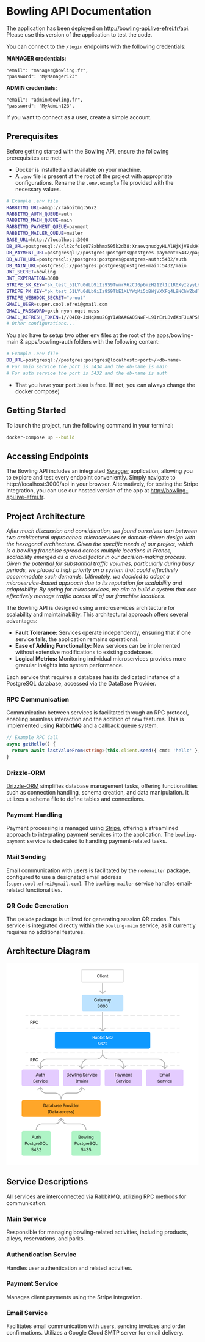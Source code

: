 # Bowling API Documentation

The application has been deployed on http://bowling-api.live-efrei.fr/api. Please use this version of the application to test the code.

You can connect to the `/login` endpoints with the following credentials:

**MANAGER credentials:**
```
"email": "manager@bowling.fr",
"password": "MyManager123"
```

**ADMIN credentials:**
```
"email": "admin@bowling.fr",
"password": "MyAdmin123",
```

If you want to connect as a user, create a simple account.


## Prerequisites

Before getting started with the Bowling API, ensure the following prerequisites are met:

- Docker is installed and available on your machine.
- A `.env` file is present at the root of the project with appropriate configurations. Rename the `.env.example` file provided with the necessary values.

```sh
# Example .env file
RABBITMQ_URL=amqp://rabbitmq:5672
RABBITMQ_AUTH_QUEUE=auth
RABBITMQ_MAIN_QUEUE=main
RABBITMQ_PAYMENT_QUEUE=payment
RABBITMQ_MAILER_QUEUE=mailer
BASE_URL=http://localhost:3000
DB_URL=postgresql://clt2ofc1q078xbhmx595k2d38:XraevqnudgyHLAlHjKjV8sk9@37.120.189.116:9009/clt2ofc1q078zbhmx0s5ed7pk
DB_PAYMENT_URL=postgresql://postgres:postgres@postgres-payment:5432/payment
DB_AUTH_URL=postgresql://postgres:postgres@postgres-auth:5432/auth
DB_MAIN_URL=postgresql://postgres:postgres@postgres-main:5432/main
JWT_SECRET=bowling
JWT_EXPIRATION=3600
STRIPE_SK_KEY="sk_test_51LYu0dLb9iIz9S9TwmrR6zCJ0p6mzH212l1c1R0XyIzyyLH5IXHD55Ks5lxo6gWKOPeeHNMmShDUcGr2mgEeQQ0R005kCmJAhe"
STRIPE_PK_KEY="pk_test_51LYu0dLb9iIz9S9TbE1XLYWgMi5bBWjVXXFg4L9NChWZbdTvZ8lW4riLGAJZmzPJfPseScf3YblaIaAY2z9DPWqt00zyd1LNQI"
STRIPE_WEBHOOK_SECRET="prout"
GMAIL_USER=super.cool.efrei@gmail.com
GMAIL_PASSWORD=gxth nyon nqct mess
GMAIL_REFRESH_TOKEN=1//04EQ-JxHqXnu2CgYIARAAGAQSNwF-L9IrErLBvdAbFJuAPShZ44-ZmITLEfGwHTJRtXedbYKWI_4-En-FroZCiQRTuXlyOjz3TW8
# Other configurations...
```

You also have to setup two other env files at the root of the apps/bowling-main & apps/bowling-auth folders with the following content:

```sh
# Example .env file
DB_URL=postgresql://postgres:postgres@localhost:<port>/<db-name>
# For main service the port is 5434 and the db-name is main
# For auth service the port is 5432 and the db-name is auth
```

- That you have your port `3000` is free. (If not, you can always change the docker compose)

## Getting Started

To launch the project, run the following command in your terminal:

```bash
docker-compose up --build
```

## Accessing Endpoints

The Bowling API includes an integrated [Swagger](https://swagger.io/) application, allowing you to explore and test every endpoint conveniently. Simply navigate to http://localhost:3000/api in your browser. Alternatively, for testing the Stripe integration, you can use our hosted version of the app at http://bowling-api.live-efrei.fr.

## Project Architecture

_After much discussion and consideration, we found ourselves torn between two architectural approaches: microservices or domain-driven design with the hexagonal architecture.
Given the specific needs of our project, which is a bowling franchise spread across multiple locations in France, scalability emerged as a crucial factor in our decision-making process.
Given the potential for substantial traffic volumes, particularly during busy periods, we placed a high priority on a system that could effectively accommodate such demands.
Ultimately, we decided to adopt a microservice-based approach due to its reputation for scalability and adaptability.
By opting for microservices, we aim to build a system that can effectively manage traffic across all of our franchise locations._


The Bowling API is designed using a microservices architecture for scalability and maintainability. This architectural approach offers several advantages:

- **Fault Tolerance:** Services operate independently, ensuring that if one service fails, the application remains operational.
- **Ease of Adding Functionality:** New services can be implemented without extensive modifications to existing codebases.
- **Logical Metrics:** Monitoring individual microservices provides more granular insights into system performance.

Each service that requires a database has its dedicated instance of a PostgreSQL database, accessed via the DataBase Provider.

### RPC Communication

Communication between services is facilitated through an RPC protocol, enabling seamless interaction and the addition of new features. This is implemented using **RabbitMQ** and a callback queue system.

```typescript
// Example RPC Call
async getHello() {
  return await lastValueFrom<string>(this.client.send({ cmd: 'hello' }, ''));
}
```

### Drizzle-ORM

[Drizzle-ORM](https://www.npmjs.com/package/drizzle-orm) simplifies database management tasks, offering functionalities such as connection handling, schema creation, and data manipulation. It utilizes a schema file to define tables and connections.

### Payment Handling

Payment processing is managed using [Stripe](https://www.npmjs.com/package/stripe), offering a streamlined approach to integrating payment services into the application. The `bowling-payment` service is dedicated to handling payment-related tasks.

### Mail Sending

Email communication with users is facilitated by the `nodemailer` package, configured to use a designated email address (`super.cool.efrei@gmail.com`). The `bowling-mailer` service handles email-related functionalities.

### QR Code Generation

The `QRCode` package is utilized for generating session QR codes. This service is integrated directly within the `bowling-main` service, as it currently requires no additional features.

## Architecture Diagram

![Architecture Diagram](./Architecture.png)

## Service Descriptions

All services are interconnected via RabbitMQ, utilizing RPC methods for communication.

### Main Service

Responsible for managing bowling-related activities, including products, alleys, reservations, and parks.

### Authentication Service

Handles user authentication and related activities.

### Payment Service

Manages client payments using the Stripe integration.

### Email Service

Facilitates email communication with users, sending invoices and order confirmations. Utilizes a Google Cloud SMTP server for email delivery.